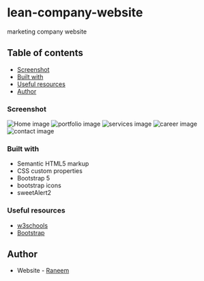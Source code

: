 # lean-company-website
marketing company website


## Table of contents

  - [Screenshot](#screenshot)
  - [Built with](#built-with)
  - [Useful resources](#useful-resources)
  - [Author](#author)

### Screenshot
![Home image](https://github.com/raneem3/images/blob/main/lean-company-website/home.png)
![portfolio image](https://github.com/raneem3/images/blob/main/lean-company-website/portfolio.png)
![services image](https://github.com/raneem3/images/blob/main/lean-company-website/services.png)
![career image](https://github.com/raneem3/images/blob/main/lean-company-website/career.png)
![contact image](https://github.com/raneem3/images/blob/main/lean-company-website/contact.png)



### Built with

- Semantic HTML5 markup
- CSS custom properties
- Bootstrap 5
- bootstrap icons
- sweetAlert2


### Useful resources

- [w3schools](https://www.w3schools.com/)
- [Bootstrap](https://getbootstrap.com/docs/)

## Author

- Website - [Raneem](https://www.your-site.com)

